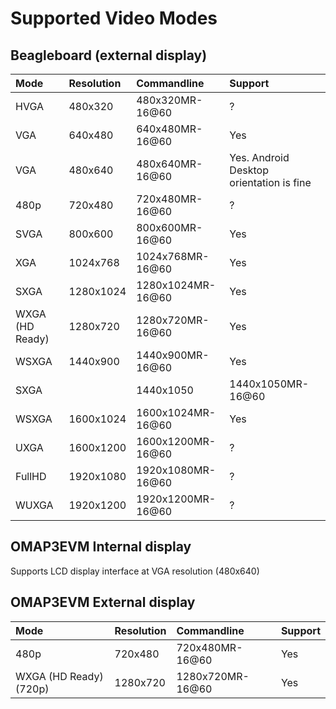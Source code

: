# Supported Video Modes #

## Beagleboard (external display) ##

| Mode | Resolution | Commandline | Support |
|:-----|:-----------|:------------|:--------|
| HVGA | 480x320 | 480x320MR-16@60 | ? |
| VGA | 640x480 | 640x480MR-16@60 | Yes |
| VGA | 480x640 | 480x640MR-16@60 | Yes. Android Desktop orientation is fine |
| 480p | 720x480 | 720x480MR-16@60 | ? |
| SVGA | 800x600 | 800x600MR-16@60 | Yes |
| XGA | 1024x768 | 1024x768MR-16@60 | Yes |
| SXGA | 1280x1024 | 1280x1024MR-16@60 | Yes |
| WXGA (HD Ready) | 1280x720 | 1280x720MR-16@60 | Yes |
| WSXGA | 1440x900 | 1440x900MR-16@60 | Yes |
| SXGA| | 1440x1050 | 1440x1050MR-16@60 | Yes |
| WSXGA | 1600x1024 | 1600x1024MR-16@60 | Yes |
| UXGA | 1600x1200 | 1600x1200MR-16@60 | ? |
| FullHD | 1920x1080 | 1920x1080MR-16@60 | ? |
| WUXGA | 1920x1200 | 1920x1200MR-16@60 | ? |


## OMAP3EVM Internal display ##
Supports LCD display interface at VGA resolution (480x640)

## OMAP3EVM External display ##
| Mode | Resolution | Commandline | Support |
|:-----|:-----------|:------------|:--------|
| 480p | 720x480 | 720x480MR-16@60 | Yes |
| WXGA (HD Ready) (720p) | 1280x720 | 1280x720MR-16@60 | Yes |